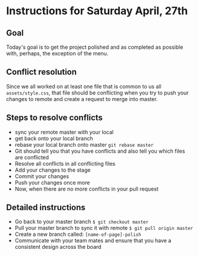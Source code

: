 # Instructions for Saturday April, 27th

## Goal
Today's goal is to get the project polished and as completed as possible with, perhaps, the exception of the menu.

## Conflict resolution
Since we all worked on at least one file that is common to us all `assets/style.css`, that
file should be conflicting when you try to push your changes to remote and create a request
to merge into master.

## Steps to resolve conflicts

- sync your remote master with your local
- get back onto your local branch
- rebase your local branch onto master `git rebase master`
- Git should tell you that you have conflicts and also tell you which files are conflicted
- Resolve all conflicts in all conflicting files
- Add your changes to the stage
- Commit your changes
- Push your changes once more
- Now, when there are no more conflicts in your pull request

## Detailed instructions

- Go back to your master branch `$ git checkout master`
- Pull your master branch to sync it with remote `$ git pull origin master`
- Create a new branch called: `[name-of-page]-polish`
- Communicate with your team mates and ensure that you have a consistent design across the board
